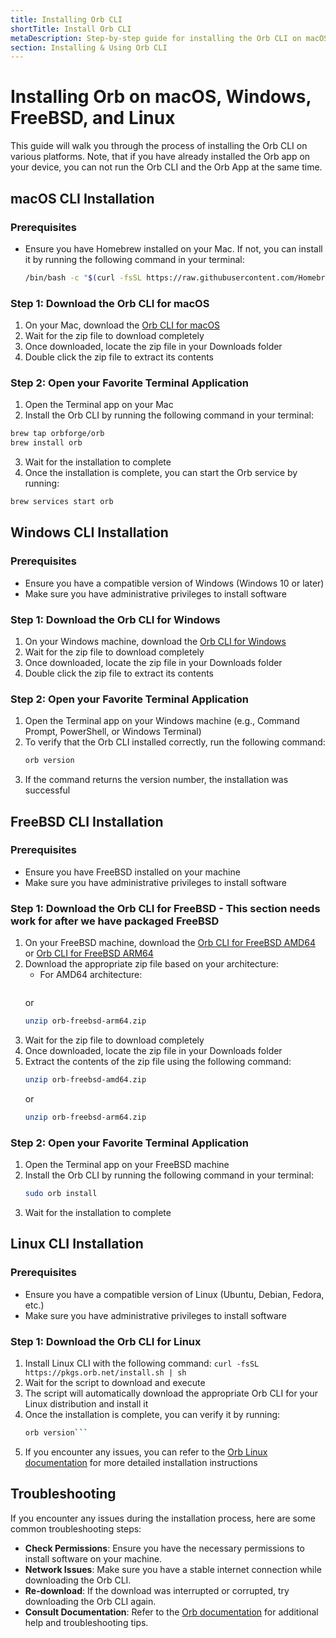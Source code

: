```yaml
---
title: Installing Orb CLI
shortTitle: Install Orb CLI
metaDescription: Step-by-step guide for installing the Orb CLI on macOS, Windows, FreeBSD, and Linux.
section: Installing & Using Orb CLI
---
```


# Installing Orb on macOS, Windows, FreeBSD, and Linux

This guide will walk you through the process of installing the Orb CLI on various platforms. Note, that if you have already installed the Orb app on your device, you can not run the Orb CLI and the Orb App at the same time.

## macOS CLI Installation

### Prerequisites
- Ensure you have Homebrew installed on your Mac. If not, you can install it by running the following command in your terminal:
  ```bash
  /bin/bash -c "$(curl -fsSL https://raw.githubusercontent.com/Homebrew/install/HEAD/install.sh)"
  ```

### Step 1: Download the Orb CLI for macOS

1. On your Mac, download the [Orb CLI for macOS](https://pkgs.orb.net/earlyaccess/orb-osx-universal.zip)
2. Wait for the zip file to download completely
3. Once downloaded, locate the zip file in your Downloads folder
4. Double click the zip file to extract its contents

### Step 2: Open your Favorite Terminal Application

1. Open the Terminal app on your Mac
2. Install the Orb CLI by running the following command in your terminal:
```bash 
brew tap orbforge/orb
brew install orb
```
3. Wait for the installation to complete
4. Once the installation is complete, you can start the Orb service by running:
```bash
brew services start orb
```

## Windows CLI Installation

### Prerequisites
- Ensure you have a compatible version of Windows (Windows 10 or later)
- Make sure you have administrative privileges to install software

### Step 1: Download the Orb CLI for Windows

1. On your Windows machine, download the [Orb CLI for Windows](https://pkgs.orb.net/earlyaccess/orb-windows-amd64.zip)
2. Wait for the zip file to download completely
3. Once downloaded, locate the zip file in your Downloads folder
4. Double click the zip file to extract its contents

### Step 2: Open your Favorite Terminal Application

1. Open the Terminal app on your Windows machine (e.g., Command Prompt, PowerShell, or Windows Terminal)
2. To verify that the Orb CLI installed correctly, run the following command:
   ```bash
   orb version
   ```
3. If the command returns the version number, the installation was successful

## FreeBSD CLI Installation

### Prerequisites
- Ensure you have FreeBSD installed on your machine
- Make sure you have administrative privileges to install software

### Step 1: Download the Orb CLI for FreeBSD - This section needs work for after we have packaged FreeBSD
1. On your FreeBSD machine, download the [Orb CLI for FreeBSD AMD64](https://pkgs.orb.net/earlyaccess/orb-freebsd-amd64.zip) or [Orb CLI for FreeBSD ARM64](https://pkgs.orb.net/earlyaccess/orb-freebsd-arm64.zip)
1. Download the appropriate zip file based on your architecture:
   - For AMD64 architecture:
   ```bash orb-freebsd-amd64.zip
   ```
   or
   ```bash
   unzip orb-freebsd-arm64.zip
   ```
2. Wait for the zip file to download completely
3. Once downloaded, locate the zip file in your Downloads folder
4. Extract the contents of the zip file using the following command:
   ```bash
   unzip orb-freebsd-amd64.zip
   ```
   or
   ```bash
   unzip orb-freebsd-arm64.zip
   ```

### Step 2: Open your Favorite Terminal Application
1. Open the Terminal app on your FreeBSD machine
2. Install the Orb CLI by running the following command in your terminal:
   ```bash
   sudo orb install
   ```
3. Wait for the installation to complete  

## Linux CLI Installation

### Prerequisites
- Ensure you have a compatible version of Linux (Ubuntu, Debian, Fedora, etc.)
- Make sure you have administrative privileges to install software

### Step 1: Download the Orb CLI for Linux
1. Install Linux CLI with the following command:
   ```curl -fsSL https://pkgs.orb.net/install.sh | sh```
2. Wait for the script to download and execute
3. The script will automatically download the appropriate Orb CLI for your Linux distribution and install it
4. Once the installation is complete, you can verify it by running:
   ```bash
   orb version```
5. If you encounter any issues, you can refer to the [Orb Linux documentation](https://orb.net/docs/setup-sensor/linux) for more detailed installation instructions

## Troubleshooting

If you encounter any issues during the installation process, here are some common troubleshooting steps:
- **Check Permissions**: Ensure you have the necessary permissions to install software on your machine.
- **Network Issues**: Make sure you have a stable internet connection while downloading the Orb CLI.
- **Re-download**: If the download was interrupted or corrupted, try downloading the Orb CLI again.
- **Consult Documentation**: Refer to the [Orb documentation](https://orb.net/docs) for additional help and troubleshooting tips.
